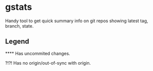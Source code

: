# gstats

Handy tool to get quick summary info on git repos showing latest tag, branch, state.

## Legend

**** Has uncommited changes.

?!?! Has no origin/out-of-sync with origin.
